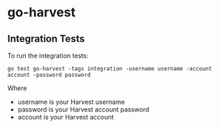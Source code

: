 # go-harvest

## Integration Tests

To run the integration tests:

`go test go-harvest -tags integration -username username -account account -password password`

Where
+ username is your Harvest username
+ password is your Harvest account password
+ account is your Harvest account